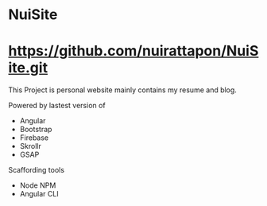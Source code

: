 # NuiSite
# https://github.com/nuirattapon/NuiSite.git

This Project is personal website mainly contains my resume and blog.

Powered by lastest version of 
- Angular
- Bootstrap
- Firebase
- Skrollr
- GSAP

Scaffording tools
- Node NPM
- Angular CLI
